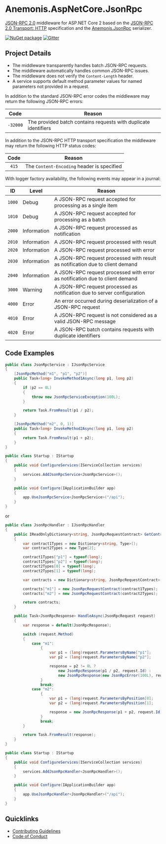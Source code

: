 # Anemonis.AspNetCore.JsonRpc

[JSON-RPC 2.0](http://www.jsonrpc.org/specification) middleware for ASP.NET Core 2 based on the [JSON-RPC 2.0 Transport: HTTP](https://www.simple-is-better.org/json-rpc/transport_http.html) specification and the [Anemonis.JsonRpc](https://github.com/alexanderkozlenko/json-rpc)
 serializer.

[![NuGet package](https://img.shields.io/nuget/v/Anemonis.AspNetCore.JsonRpc.svg?style=flat-square)](https://www.nuget.org/packages/Anemonis.AspNetCore.JsonRpc)
[![Gitter](https://img.shields.io/gitter/room/nwjs/nw.js.svg?style=flat-square)](https://gitter.im/anemonis/aspnetcore-json-rpc)

## Project Details

- The middleware transparently handles batch JSON-RPC requests.
- The middleware automatically handles common JSON-RPC issues.
- The middleware does not verify the `Content-Length` header.
- A service supports default method parameter values for named parameters not provided in a request.

In addition to the standard JSON-RPC error codes the middleware may return the following JSON-RPC errors:

| Code | Reason |
| :---: | --- |
| `-32000` | The provided batch contains requests with duplicate identifiers |

In addition to the JSON-RPC HTTP transport specification the middleware may return the following HTTP status codes:

 Code | Reason |
 :---: | --- |
 `415` | The `Content-Encoding` header is specified |

With logger factory availability, the following events may appear in a journal:

 ID | Level | Reason |
 :---: | --- | --- |
 `1000` | Debug | A JSON-RPC request accepted for processing as a single item |
 `1010` | Debug | A JSON-RPC request accepted for processing as a batch |
 `2000` | Information | A JSON-RPC request processed as notification |
 `2010` | Information | A JSON-RPC request processed with result |
 `2020` | Information | A JSON-RPC request processed with error |
 `2030` | Information | A JSON-RPC request processed with result as notification due to client  demand |
 `2040` | Information | A JSON-RPC request processed with error as notification due to client  demand |
 `3000` | Warning | A JSON-RPC request processed as notification due to server configuration |
 `4000` | Error | An error occurred during deserialization of a JSON-RPC request |
 `4010` | Error | A JSON-RPC request is not considered as a valid JSON-RPC message |
 `4020` | Error | A JSON-RPC batch contains requests with duplicate identifiers |

## Code Examples

```cs
public class JsonRpcService : IJsonRpcService
{
    [JsonRpcMethod("m1", "p1", "p2")]
    public Task<long> InvokeMethod1Async(long p1, long p2)
    {
        if (p2 == 0L)
        {
            throw new JsonRpcServiceException(100L);
        }

        return Task.FromResult(p1 / p2);
    }

    [JsonRpcMethod("m2", 0, 1)]
    public Task<long> InvokeMethod2Async(long p1, long p2)
    {
        return Task.FromResult(p1 + p2);
    }
}

public class Startup : IStartup
{
    public void ConfigureServices(IServiceCollection services)
    {
        services.AddJsonRpcService<JsonRpcService>();
    }

    public void Configure(IApplicationBuilder app)
    {
        app.UseJsonRpcService<JsonRpcService>("/api");
    }
}
```
or
```cs
public class JsonRpcHandler : IJsonRpcHandler
{
    public IReadOnlyDictionary<string, JsonRpcRequestContract> GetContracts()
    {
        var contract1Types = new Dictionary<string, Type>();
        var contract2Types = new Type[2];

        contract1Types["p1"] = typeof(long);
        contract1Types["p2"] = typeof(long);
        contract2Types[0] = typeof(long);
        contract2Types[1] = typeof(long);

        var contracts = new Dictionary<string, JsonRpcRequestContract>();

        contracts["m1"] = new JsonRpcRequestContract(contract1Types);
        contracts["m2"] = new JsonRpcRequestContract(contract2Types);

        return contracts;
    }

    public Task<JsonRpcResponse> HandleAsync(JsonRpcRequest request)
    {
        var response = default(JsonRpcResponse);

        switch (request.Method)
        {
            case "m1":
                {
                    var p1 = (long)request.ParametersByName["p1"];
                    var p2 = (long)request.ParametersByName["p2"];

                    response = p2 != 0L ?
                        new JsonRpcResponse(p1 / p2, request.Id) :
                        new JsonRpcResponse(new JsonRpcError(100L), request.Id);
                }
                break;
            case "m2":
                {
                    var p1 = (long)request.ParametersByPosition[0];
                    var p2 = (long)request.ParametersByPosition[1];

                    response = new JsonRpcResponse(p1 + p2, request.Id);
                }
                break;
        }

        return Task.FromResult(response);
    }
}

public class Startup : IStartup
{
    public void ConfigureServices(IServiceCollection services)
    {
        services.AddJsonRpcHandler<JsonRpcHandler>();
    }

    public void Configure(IApplicationBuilder app)
    {
        app.UseJsonRpcHandler<JsonRpcHandler>("/api");
    }
}
```

## Quicklinks

- [Contributing Guidelines](./CONTRIBUTING.md)
- [Code of Conduct](./CODE_OF_CONDUCT.md)